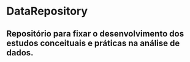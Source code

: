 # DataRepository
Repositório para fixar o desenvolvimento dos estudos conceituais e práticas na análise de dados.
---
